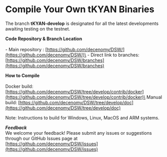 # Compile Your Own tKYAN Binaries

The branch **tKYAN-develop** is designated for all the latest developments awaiting testing on the testnet.

**Code Repository & Branch Location**\
\
\- Main repository : [https://github.com/decenomy/DSW/](https://github.com/decenomy/DSW/)\
\- Direct link to branches: [https://github.com/decenomy/DSW/branches](https://github.com/decenomy/DSW/branches)

**How to Compile**\
\
Docker build: [https://github.com/decenomy/DSW/tree/develop/contrib/docker](https://github.com/decenomy/DSW/tree/develop/contrib/docker)\
Manual build: [https://github.com/decenomy/DSW/tree/develop/doc](https://github.com/decenomy/DSW/tree/develop/doc)

Note: Instructions to build for Windows, Linux, MacOS and ARM systems.

_**Feedback**_\
We welcome your feedback! Please submit any issues or suggestions through our GitHub Issues page at [https://github.com/decenomy/DSW/issues](https://github.com/decenomy/DSW/issues)
